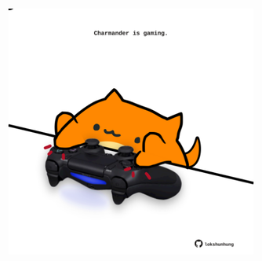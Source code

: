 <!-- built at 25/05/2022, 08:01:22 UTC -->
<p align="center">
  <img width="500" height="500" src="./ReadmeImage.svg">
</p>
